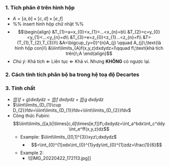 ### 1. Tích phân ở trên hình hộp
- $A=[a,b]\times[c,d]\times[e,f]$
- %% insert hình hộp chữ nhật %%
- $$\begin{align}
&T_{1}=a=x_{0}<x_{1}<...<x_{n}=b\\
  &T_{2}=c=y_{0}<y_{1}<...<y_{n}=d\\
  &T_{3}=e=z_{0}<z_{1}...<z_{n}=f\\
  &T=(T_{1},T_{2},T_{3})\\
  &A=\bigcup_{y=0}^{n}A_{j} \qquad A_{j}\;\text{là hình hộp con}\\
  &\iiint\limits_{A}f(x,y,z)dxdydz=I\qquad f\;\text{khả tích trên}\;A
  \end{align}$$
- *Chú ý:* Khả tích $\Leftarrow$ Liên tục $\Leftarrow$ Khả vi. Nhưng **KHÔNG** có ngược lại.
### 2. Cách tính tích phân bộ ba trong hệ toạ độ Decartes

### 3. Tính chất
- $\iiint(f+g)dxdydz=\iiint f\;dxdydz+\iiint g\;dxdydz$
- $\iiint\limits_{D_{1}\cup D_{2}}fdv=\iiint\limits_{D_{1}}fdv+\iiint\limits_{D_{2}}fdv$ 
- Công thức Fubini: $$\iiint\limits_{[a,b]\times[c,d]\times[e,f]}f\;dxdydz=\int_a^bdx\int_c^ddy\int_e^ff(x,y,z)dz$$
	- Example: $\iiint\limits_{[0,1]^{3}}xyz\;dxdydz$
		- $$=\int_{0}^{1}xdx\int_{0}^{1}ydy\int_{0}^{1}zdz=\frac{1}{6}$$  
	- Example 2: 
		- ![[IMG_20220422_172113.jpg]]